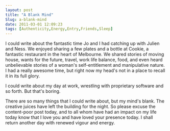 ```yaml
---
layout: post
title: "A Blank Mind"
Slug: a-blank-mind
date: 2011-03-01 12:09:23
tags: [Authenticity,Energy,Entry,Friends,Sleep]
---
```

I could write about the fantastic time Jo and I had catching up with Julien and Ness. We enjoyed sharing a few plates and a bottle at Cookie, a fantastic restaurant in the heart of Melbourne. We shared stories of moving house, wants for the future, travel, work life balance, food, and even heard unbelievable stories of a woman's self-entitlement and manipulative nature. I had a really awesome time, but right now my head's not in a place to recall it in its full glory.

I could write about my day at work, wrestling with proprietary software and so forth. But that's boring.

There are so many things that I could write about, but my mind's blank. The creative juices have left the building for the night. So please excuse the content-poor post today, and to all whom have had an impact on my life today know that I love you and have loved your presence today. I shall return another day with renewed vigour and energy.
